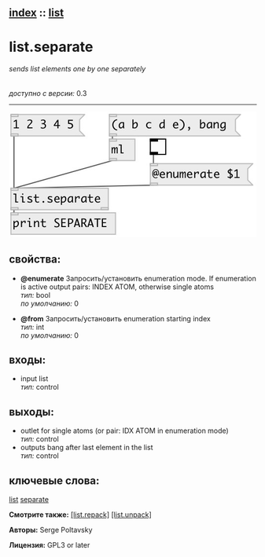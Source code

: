 [index](index.html) :: [list](category_list.html)
---

# list.separate

###### sends list elements one by one separately

*доступно с версии:* 0.3

---




[![example](../examples/img/list.separate.jpg)](../examples/pd/list.separate.pd)







## свойства:

* **@enumerate** 
Запросить/установить enumeration mode. If enumeration is active output pairs: INDEX ATOM, otherwise
single atoms<br>
_тип:_ bool<br>
_по умолчанию:_ 0<br>

* **@from** 
Запросить/установить enumeration starting index<br>
_тип:_ int<br>
_по умолчанию:_ 0<br>



## входы:

* input list<br>
_тип:_ control



## выходы:

* outlet for single atoms (or pair: IDX ATOM in enumeration mode)<br>
_тип:_ control
* outputs bang after last element in the list<br>
_тип:_ control



## ключевые слова:

[list](keywords/list.html)
[separate](keywords/separate.html)



**Смотрите также:**
[\[list.repack\]](list.repack.html)
[\[list.unpack\]](list.unpack.html)




**Авторы:** Serge Poltavsky




**Лицензия:** GPL3 or later





